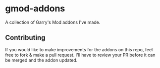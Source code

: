 # gmod-addons
A collection of Garry's Mod addons I've made.

## Contributing
If you would like to make improvements for the addons on this repo, feel free to fork & make a pull request. I'll have to review your PR before it can be merged and the addon updated.
